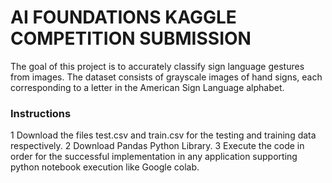 # AI FOUNDATIONS KAGGLE COMPETITION SUBMISSION
The goal of this project is to accurately classify sign language gestures from images. The dataset consists of grayscale images of hand signs, each corresponding to a letter in the American Sign Language alphabet.

### Instructions
1 Download the files test.csv and train.csv for the testing and training data respectively.
2 Download Pandas Python Library.
3 Execute the code in order for the successful implementation in any application supporting python notebook execution like Google colab.